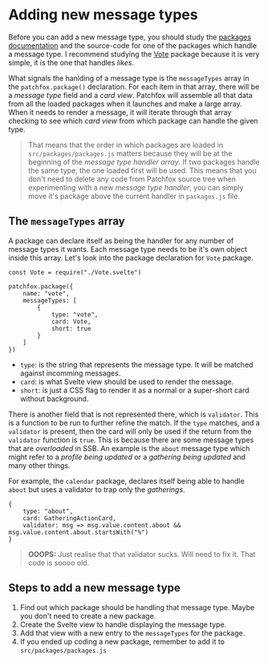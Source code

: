 # Adding new message types

Before you can add a new message type, you should study the [packages documentation](/development/packages.md) and the source-code for one of the packages which handle a message type. I recommend studying the [Vote](https://github.com/soapdog/patchfox/tree/master/src/packages/vote) package because it is very simple, it is the one that handles _likes_.

What signals the hanlding of a message type is the `messageTypes` array in the `patchfox.package()` declaration. For each item in that array, there will be a _message type_ field and a _card view_. Patchfox will assemble all that data from all the loaded packages when it launches and make a large array. When it needs to render a message, it will iterate through that array checking to see which _card view_ from which package can handle the given type.

> That means that the order in which packages are loaded in `src/packages/packages.js` matters because they will be at the beginning of the _message type handler array_. If two packages handle the same type, the one loaded first will be used. This means that you don't need to delete any code from Patchfox source tree when experimenting with a new _message type handler_, you can simply move it's package above the current handler in `packages.js` file.

## The `messageTypes` array

A package can declare itself as being the handler for any number of message types it wants. Each message type needs to be it's own object inside this array. Let's look into the package declaration for `Vote` package.

```
const Vote = require("./Vote.svelte")

patchfox.package({
    name: "vote",
    messageTypes: [
        {
            type: "vote",
            card: Vote,
            short: true
        }
    ]
})
```

* `type`: is the string that represents the message type. It will be matched against incomming messages.
* `card`: is what Svelte view should be used to render the message.
* `short`: is just a CSS flag to render it as a normal or a super-short card without background.

There is another field that is not represented there, which is `validator`. This is a function to be run to further refine the match. If the `type` matches, and a `validator` is present, then the card will only be used if the return from the `validator` function is `true`. This is because there are some message types that are _overloaded_ in SSB. An example is the `about` message type which might refer to a _profile being updated_ or a _gathering being updated_ and many other things.

For example, the `calendar` package, declares itself being able to handle `about` but uses a validator to trap only the _gatherings_.

```
{
    type: "about",
    card: GatheringActionCard,
    validator: msg => msg.value.content.about && msg.value.content.about.startsWith("%")
}
```

> **OOOPS:** Just realise that that validator sucks. Will need to fix it. That code is soooo old.

## Steps to add a new message type

1. Find out which package should be handling that message type. Maybe you don't need to create a new package.
2. Create the Svelte view to handle displaying the message type.
3. Add that view with a new entry to the `messageTypes` for the package.
4. If you ended up coding a new package, remember to add it to `src/packages/packages.js`
